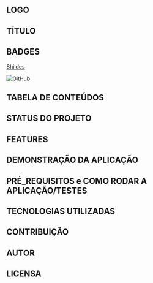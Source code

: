 ## LOGO

## TÍTULO

## BADGES

[Shildes](https://shields.io/)

![GitHub](https://img.shields.io/github/license/codeeasy-dev/slim-framework-skeleton)

## TABELA DE CONTEÚDOS

## STATUS DO PROJETO

## FEATURES

## DEMONSTRAÇÃO DA APLICAÇÃO

## PRÉ_REQUISITOS e COMO RODAR A APLICAÇÃO/TESTES

## TECNOLOGIAS UTILIZADAS

## CONTRIBUIÇÃO

## AUTOR

## LICENSA

